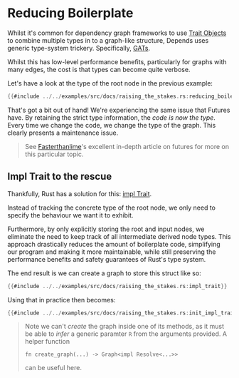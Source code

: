 # Reducing Boilerplate

Whilst it's common for dependency graph frameworks to use [Trait Objects](https://doc.rust-lang.org/book/ch17-02-trait-objects.html)
to combine multiple types in to a graph-like structure, Depends uses generic type-system trickery.
Specifically, [GATs](https://rust-lang.github.io/generic-associated-types-initiative/explainer/motivation.html).

Whilst this has low-level performance benefits, particularly for graphs with many edges, the cost is that types can become quite verbose.

Let's have a look at the type of the root node in the previous example:

```rust
{{#include ../../examples/src/docs/raising_the_stakes.rs:reducing_boilerplate}}
```

That's got a bit out of hand! We're experiencing the same issue that Futures have. By retaining the strict type information, the _code is now the type_. Every time we change the code, we change the type of the graph. This clearly presents a maintenance issue.

> See [Fasterthanlime](https://fasterthanli.me/articles/understanding-rust-futures-by-going-way-too-deep)'s excellent in-depth article on futures for more on this particular topic.

## Impl Trait to the rescue

Thankfully, Rust has a solution for this: [impl Trait](https://doc.rust-lang.org/book/ch10-02-traits.html#returning-types-that-implement-traits).

Instead of tracking the concrete type of the root node, we only need to specify the behaviour we want it to exhibit.

Furthermore, by only explicitly storing the root and input nodes, we eliminate the need to keep track of all intermediate derived node types. This approach drastically reduces the amount of boilerplate code, simplifying our program and making it more maintainable, while still preserving the performance benefits and safety guarantees of Rust's type system.

The end result is we can create a graph to store this struct like so:

```rust
{{#include ../../examples/src/docs/raising_the_stakes.rs:impl_trait}}
```

Using that in practice then becomes:

```rust
{{#include ../../examples/src/docs/raising_the_stakes.rs:init_impl_trait}}
```

> Note we can't _create_ the graph inside one of its methods, as it must be able to _infer_ a generic paramter `R` from
> the arguments provided. A helper function
>
> `fn create_graph(...) -> Graph<impl Resolve<...>>`
>
> can be useful here.
